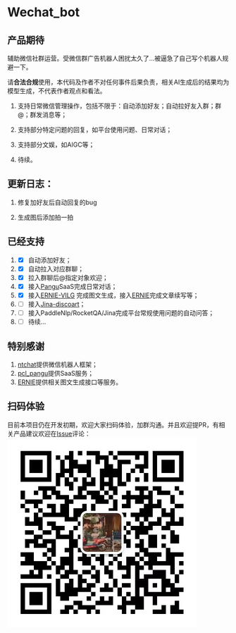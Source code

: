 # Wechat_bot

## 产品期待

辅助微信社群运营。受微信群广告机器人困扰太久了...被逼急了自己写个机器人规避一下。

请**合法合规**使用，本代码及作者不对任何事件后果负责，相关AI生成后的结果均为模型生成，不代表作者观点和看法。

1. 支持日常微信管理操作，包括不限于：自动添加好友；自动拉好友入群；群@；群发消息等；

2. 支持部分特定问题的回复，如平台使用问题、日常对话；

3. 支持部分文娱，如AIGC等；

4. 待续。

## 更新日志：

1. 修复加好友后自动回复的bug

2. 生成图后添加拍一拍


## 已经支持

1. - [x] 自动添加好友；

2. - [x] 自动拉入对应群聊；

3. - [x] 拉入群聊后@指定对象欢迎；

4. - [x] 接入[Pangu](https://git.openi.org.cn/PCL-Platform.Intelligence/pcl_pangu)SaaS完成日常对话；

5. - [x] 接入[ERNIE-VILG](https://wenxin.baidu.com/moduleApi/ernieVilg) 完成图文生成，接入[ERNIE](https://wenxin.baidu.com/)完成文章续写等；

6. - [ ] 接入[Jina-discoart](https://github.com/jina-ai/discoart)；

7. - [ ] 接入PaddleNlp/RocketQA/Jina完成平台常规使用问题的自动问答；

8. - [ ] 待续…

## 特别感谢

1. [ntchat](https://github.com/smallevilbeast/ntchat)提供微信机器人框架；
2. [pcl_pangu](https://git.openi.org.cn/PCL-Platform.Intelligence/pcl_pangu)提供SaaS服务；
3. [ERNIE](https://wenxin.baidu.com/)提供相关图文生成接口等服务。

## 扫码体验
目前本项目仍在开发初期，欢迎大家扫码体验，加群沟通。并且欢迎提PR，有相关产品建议欢迎在[Issue](https://github.com/thomas-yanxin/Wechat_bot/issues/3)评论：
![](./wechat.jpg)
